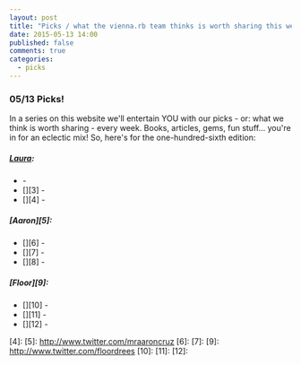 ```yaml
---
layout: post
title: "Picks / what the vienna.rb team thinks is worth sharing this week"
date: 2015-05-13 14:00
published: false
comments: true
categories:
  - picks
---
```


### 05/13 Picks!

In a series on this website we'll entertain YOU with our picks - or: what we think is worth sharing - every week.
Books, articles, gems, fun stuff... you're in for an eclectic mix! So, here's for the one-hundred-sixth edition:

##### [Laura][1]:
- [][2] - 
- [][3] - 
- [][4] - 

##### [Aaron][5]:
- [][6] - 
- [][7] - 
- [][8] - 


##### [Floor][9]:
- [][10] - 
- [][11] - 
- [][12] - 


[1]: http://www.twitter.com/alicetragedy
[2]: 
[3]: 
[4]:
[5]: http://www.twitter.com/mraaroncruz
[6]: 
[7]: 
[9]: http://www.twitter.com/floordrees
[10]: 
[11]: 
[12]: 
